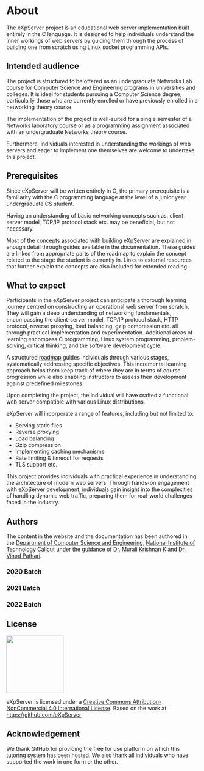 <script setup>
import { VPTeamMembers } from 'vitepress/theme'

const batch2020 = [
  {
    avatar: 'https://www.github.com/emanuelchristo.png',
    name: 'Emanuel Christo',
    title: 'Developer',
    links: [
      { icon: 'github', link: 'https://github.com/emanuelchristo' },
      { icon: 'linkedin', link: 'https://ecris.in/' }
    ]
  }, {
    avatar: 'https://www.github.com/aadhavanpl.png',
    name: 'Aadhavan PL',
    title: 'Developer',
    links: [
      { icon: 'github', link: 'https://github.com/aadhavanpl' },
      { icon: 'linkedin', link: 'https://aadhii.in/' }
    ]
  }
]

const batch2021 = [
  {
    avatar: 'https://avatars.githubusercontent.com/u/122230731?v=4',
    name: 'Mayank Gupta',
    title: 'Developer',
    links: [
      { icon: 'github', link: 'https://github.com/71203mayank' },
      { icon: 'linkedin', link: 'https://www.linkedin.com/in/mayank-gupta-715210242' }
    ]
  }, {
    avatar: 'images/about/Anuj_Haval.jpg',
    name: 'Anuj Haval',
    title: 'Developer',
    links: [
      { icon: 'github', link: 'https://github.com/AnujHaval' },
      { icon: 'linkedin', link: 'https://www.linkedin.com/in/anuj-haval-106567251/' }
    ]
  }, {
    avatar: 'https://avatars.githubusercontent.com/u/97302579?v=4',
    name: 'Binshadh Basheer',
    title: 'Developer',
    links: [
      { icon: 'github', link: 'https://github.com/binshadhbu' },
      { icon: 'linkedin', link: 'https://www.linkedin.com/in/binshadh-basheer-369476227/' }
    ]
  }, {
    avatar: 'images/about/Diljith_PD.jpg',
    name: 'Diljith P D',
    title: 'Developer',
    links: [
      { icon: 'github', link: 'https://github.com/th3bossc' },
      { icon: 'linkedin', link: 'https://www.linkedin.com/in/diljith-p-d-815716250/' }
    ]
  }, {
    avatar: 'images/about/Nandana_S_Nair.jpg',
    name: 'Nandana S Nair',
    title: 'Developer',
    links: [
      { icon: 'github', link: 'https://github.com/NandanaSNair02' },
      { icon: 'linkedin', link: 'https://www.linkedin.com/in/nandana-s-nair-949808222/' }
    ]
  }, {
    avatar: 'https://avatars.githubusercontent.com/u/134227262?v=4',
    name: 'Nikhisha T S',
    title: 'Developer',
    links: [
      { icon: 'github', link: 'https://github.com/nikhishats7' },
      { icon: 'linkedin', link: 'https://www.linkedin.com/in/nikhisha-ts-5676a6247/' }
    ]
  }, {
    avatar: 'https://avatars.githubusercontent.com/u/169025635?v=4',
    name: 'Nandana D V',
    title: 'Developer',
    links: [
      { icon: 'github', link: 'https://github.com/NandanaDV' },
      { icon: 'linkedin', link: '' }
    ]
  }
]

const batch2022 = [
    {
    avatar: 'https://avatars.githubusercontent.com/u/122631489?v=4',
    name: 'Fayis Rahman',
    title: 'Developer',
    links: [
      { icon: 'github', link: 'https://github.com/FayisRahman' },
      { icon: 'linkedin', link: 'https://www.linkedin.com/in/fayis-rahman-thadathil-6644b9250/' }
    ]
  }, {
    avatar: 'https://avatars.githubusercontent.com/u/15691889?v=4',
    name: 'Sreehari J',
    title: 'Developer',
    links: [
      { icon: 'github', link: 'https://github.com/Sreeharij' },
      { icon: 'linkedin', link: 'https://www.linkedin.com/in/sreehari-j-906873308/' }
    ]
  }, {
    avatar: 'https://avatars.githubusercontent.com/u/118613998?v=4',
    name: 'Mohammed Shibin E',
    title: 'Developer',
    links: [
      { icon: 'github', link: 'https://github.com/Shibin-Ez' },
      { icon: 'linkedin', link: '' }
    ]
  }
]
</script>

# About

The eXpServer project is an educational web server implementation built entirely in the C language. It is designed to help individuals understand the inner workings of web servers by guiding them through the process of building one from scratch using Linux socket programming APIs.

## Intended audience

The project is structured to be offered as an undergraduate Networks Lab course for Computer Science and Engineering programs in universities and colleges. It is ideal for students pursuing a Computer Science degree, particularly those who are currently enrolled or have previously enrolled in a networking theory course.

The implementation of the project is well-suited for a single semester of a Networks laboratory course or as a programming assignment associated with an undergraduate Networks theory course.

Furthermore, individuals interested in understanding the workings of web servers and eager to implement one themselves are welcome to undertake this project.

## Prerequisites

Since eXpServer will be written entirely in C, the primary prerequisite is a familiarity with the C programming language at the level of a junior year undergraduate CS student.

Having an understanding of basic networking concepts such as, client server model, TCP/IP protocol stack etc. may be beneficial, but not necessary.

Most of the concepts associated with building eXpServer are explained in enough detail through guides available in the documentation. These guides are linked from appropriate parts of the roadmap to explain the concept related to the stage the student is currently in. Links to external resources that further explain the concepts are also included for extended reading.

## What to expect

Participants in the eXpServer project can anticipate a thorough learning journey centred on constructing an operational web server from scratch. They will gain a deep understanding of networking fundamentals, encompassing the client-server model, TCP/IP protocol stack, HTTP protocol, reverse proxying, load balancing, gzip compression etc. all through practical implementation and experimentation. Additional areas of learning encompass C programming, Linux system programming, problem-solving, critical thinking, and the software development cycle.

A structured [roadmap](/roadmap/) guides individuals through various stages, systematically addressing specific objectives. This incremental learning approach helps them keep track of where they are in terms of course progression while also enabling instructors to assess their development against predefined milestones.

Upon completing the project, the individual will have crafted a functional web server compatible with various Linux distributions.

eXpServer will incorporate a range of features, including but not limited to:

- Serving static files
- Reverse proxying
- Load balancing
- Gzip compression
- Implementing caching mechanisms
- Rate limiting & timeout for requests
- TLS support etc.

This project provides individuals with practical experience in understanding the architecture of modern web servers. Through hands-on engagement with eXpServer development, individuals gain insight into the complexities of handling dynamic web traffic, preparing them for real-world challenges faced in the industry.

## Authors

The content in the website and the documentation has been authored in the [Department of Computer Science and Engineering](https://minerva.nitc.ac.in/), [National Institute of Technology Calicut](http://nitc.ac.in/) under the guidance of [Dr. Murali Krishnan K](https://nitc.ac.in/department/computer-science-amp-engineering/faculty-and-staff/faculty/bdb94a31-f29a-4fb0-b4d5-7db9be64edef) and [Dr. Vinod Pathari](https://nitc.ac.in/department/computer-science-amp-engineering/faculty-and-staff/faculty/f6ebabe0-ef35-4efd-964a-59325844b7c5).

### 2020 Batch

<VPTeamMembers size="small" :members="batch2020" />

### 2021 Batch

<VPTeamMembers size="small" :members="batch2021" />

### 2022 Batch

<VPTeamMembers size="small" :members="batch2022" />

## License

<img src="/assets/common/ccbync.png" width="150">

eXpServer is licensed under a [Creative Commons Attribution-NonCommercial 4.0 International License](https://creativecommons.org/licenses/by-nc/4.0/). Based on the work at https://github.com/eXpServer

## Acknowledgement

We thank GitHub for providing the free for use platform on which this tutoring system has been hosted. We also thank all individuals who have supported the work in one form or the other.
